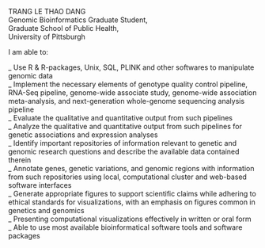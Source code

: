 TRANG LE THAO DANG <br> 
Genomic Bioinformatics Graduate Student, <br> 
Graduate School of Public Health, <br> 
University of Pittsburgh <br> 

I am able to: <br>

_ Use R & R-packages, Unix, SQL, PLINK and other softwares to manipulate genomic data <br> 
_ Implement the necessary elements of genotype quality control pipeline, RNA-Seq pipeline, genome-wide associate study, genome-wide association meta-analysis, and next-generation whole-genome sequencing analysis pipeline <br> 
_ Evaluate the qualitative and quantitative output from such pipelines <br> 
_ Analyze the qualitative and quantitative output from such pipelines for genetic associations and expression analyses <br> 
_ Identify important repositories of information relevant to genetic and genomic research questions and describe the available data contained therein <br> 
_ Annotate genes, genetic variations, and genomic regions with information from such repositories using local, computational cluster and web-based software interfaces <br> 
_ Generate appropriate figures to support scientific claims while adhering to ethical standards for visualizations, with an emphasis on figures common in genetics and genomics <br> 
_ Presenting computational visualizations effectively in written or oral form <br> 
_ Able to use most available bioinformatical software tools and software packages <br> 

